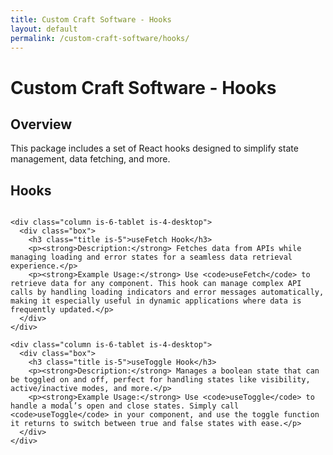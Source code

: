 ```yaml
---
title: Custom Craft Software - Hooks
layout: default
permalink: /custom-craft-software/hooks/
---
```


<div class="has-text-centered">
  <h1>Custom Craft Software - Hooks</h1>
  <h2>Overview</h2>
  <p>This package includes a set of React hooks designed to simplify state management, data fetching, and more.</p>
  <h2>Hooks</h2>
</div>

<div class="container">
  <div class="columns is-multiline">
    
    <div class="column is-6-tablet is-4-desktop">
      <div class="box">
        <h3 class="title is-5">useFetch Hook</h3>
        <p><strong>Description:</strong> Fetches data from APIs while managing loading and error states for a seamless data retrieval experience.</p>
        <p><strong>Example Usage:</strong> Use <code>useFetch</code> to retrieve data for any component. This hook can manage complex API calls by handling loading indicators and error messages automatically, making it especially useful in dynamic applications where data is frequently updated.</p>
      </div>
    </div>
    
    <div class="column is-6-tablet is-4-desktop">
      <div class="box">
        <h3 class="title is-5">useToggle Hook</h3>
        <p><strong>Description:</strong> Manages a boolean state that can be toggled on and off, perfect for handling states like visibility, active/inactive modes, and more.</p>
        <p><strong>Example Usage:</strong> Use <code>useToggle</code> to handle a modal’s open and close states. Simply call <code>useToggle</code> in your component, and use the toggle function it returns to switch between true and false states with ease.</p>
      </div>
    </div>

  </div>
</div>